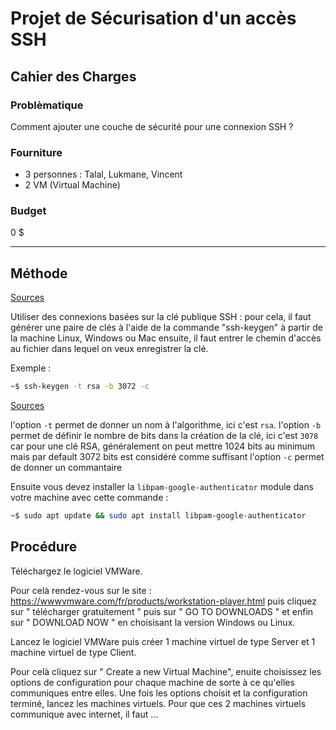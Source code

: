 # Projet de Sécurisation d'un accès SSH

## Cahier des Charges

### Problèmatique

Comment ajouter une couche de sécurité pour une connexion SSH ?

### Fourniture

- 3 personnes : Talal, Lukmane, Vincent
- 2 VM (Virtual Machine)

### Budget

0 $

---


## Méthode

[Sources](https://www.rcdevs.com/fr/7-ways-to-secure-your-ssh-server/)

   Utiliser des connexions basées sur la clé publique SSH :
   pour cela, il faut générer une paire de clés à l'aide de la commande "ssh-keygen" à partir de la machine Linux, Windows ou Mac ensuite, il faut entrer le chemin d'accès au fichier dans lequel on veux enregistrer la clé.


   Exemple :

   ```sh
   ~$ ssh-keygen -t rsa -b 3072 -c
   ```

[Sources](https://www.man7.org/linux/man-pages/man1/ssh-keygen.1.html) 

l'option `-t` permet de donner un nom à l'algorithme, ici c'est `rsa`. l'option `-b` permet de définir le nombre de bits dans la création de la clé, ici c'est `3078` car pour une clé RSA, généralement on peut mettre 1024 bits au minimum mais par default 3072 bits est considéré comme suffisant l'option `-c` permet de donner un commantaire


Ensuite vous devez installer la `libpam-google-authenticator` module dans votre machine avec cette commande :

```sh
~$ sudo apt update && sudo apt install libpam-google-authenticator
```
## Procédure

Téléchargez le logiciel VMWare.

Pour celà rendez-vous sur le site : https://wwwvmware.com/fr/products/workstation-player.html
puis cliquez sur " télécharger gratuitement " puis sur " GO TO DOWNLOADS " et enfin sur " DOWNLOAD NOW " en choisisant la version Windows ou Linux.

Lancez le logiciel VMWare puis créer 1 machine virtuel de type Server et 1 machine virtuel de type Client.

Pour celà cliquez sur " Create a new Virtual Machine", 
enuite choisissez les options de configuration pour chaque machine de sorte à ce qu'elles communiques entre elles.
Une fois les options choisit et la configuration terminé, lancez les machines virtuels.
Pour que ces 2 machines virtuels communique avec internet, il faut ...

